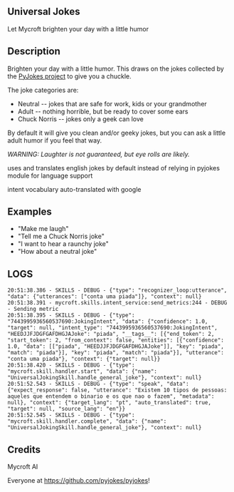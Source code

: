## Universal Jokes
Let Mycroft brighten your day with a little humor

## Description
Brighten your day with a little humor.  This draws on the jokes collected by the [PyJokes project](https://github.com/pyjokes/pyjokes) to give you a chuckle.

The joke categories are:
* Neutral -- jokes that are safe for work, kids or your grandmother
* Adult -- nothing horrible, but be ready to cover some ears
* Chuck Norris -- jokes only a geek can love

By default it will give you clean and/or geeky jokes, but you can ask a little adult humor if you feel that way.

_WARNING:  Laughter is not guaranteed, but eye rolls are likely._


uses and translates english jokes by default instead of relying in pyjokes
module for language support

intent vocabulary auto-translated with google

## Examples
* "Make me laugh"
* "Tell me a Chuck Norris joke"
* "I want to hear a raunchy joke"
* "How about a neutral joke"

## LOGS

    20:51:38.386 - SKILLS - DEBUG - {"type": "recognizer_loop:utterance", "data": {"utterances": ["conta uma piada"]}, "context": null}
    20:51:38.391 - mycroft.skills.intent_service:send_metrics:244 - DEBUG - Sending metric
    20:51:38.395 - SKILLS - DEBUG - {"type": "7443995936560537690:JokingIntent", "data": {"confidence": 1.0, "target": null, "intent_type": "7443995936560537690:JokingIntent", "HEEDJJFJDGFGAFDHGJAJoke": "piada", "__tags__": [{"end_token": 2, "start_token": 2, "from_context": false, "entities": [{"confidence": 1.0, "data": [["piada", "HEEDJJFJDGFGAFDHGJAJoke"]], "key": "piada", "match": "piada"}], "key": "piada", "match": "piada"}], "utterance": "conta uma piada"}, "context": {"target": null}}
    20:51:38.420 - SKILLS - DEBUG - {"type": "mycroft.skill.handler.start", "data": {"name": "UniversalJokingSkill.handle_general_joke"}, "context": null}
    20:51:52.543 - SKILLS - DEBUG - {"type": "speak", "data": {"expect_response": false, "utterance": "Existem 10 tipos de pessoas: aqueles que entendem o binario e os que nao o fazem", "metadata": null}, "context": {"target_lang": "pt", "auto_translated": true, "target": null, "source_lang": "en"}}
    20:51:52.545 - SKILLS - DEBUG - {"type": "mycroft.skill.handler.complete", "data": {"name": "UniversalJokingSkill.handle_general_joke"}, "context": null}

## Credits
Mycroft AI

Everyone at https://github.com/pyjokes/pyjokes!
